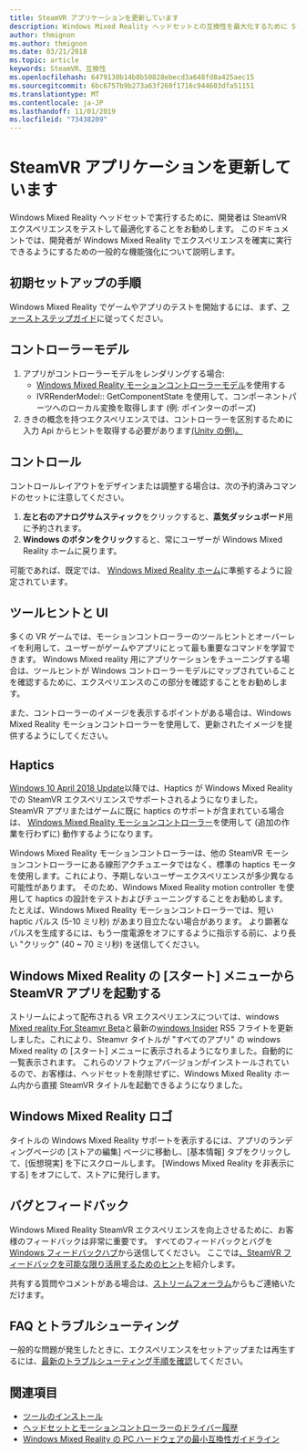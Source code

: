 ```yaml
---
title: SteamVR アプリケーションを更新しています
description: Windows Mixed Reality ヘッドセットとの互換性を最大化するために SteamVR アプリケーションを更新するためのベストプラクティス。
author: thmignon
ms.author: thmignon
ms.date: 03/21/2018
ms.topic: article
keywords: SteamVR、互換性
ms.openlocfilehash: 6479130b14b8b50828ebecd3a648fd8a425aec15
ms.sourcegitcommit: 6bc6757b9b273a63f260f1716c944603dfa51151
ms.translationtype: MT
ms.contentlocale: ja-JP
ms.lasthandoff: 11/01/2019
ms.locfileid: "73438209"
---
```

# <a name="updating-your-steamvr-application"></a>SteamVR アプリケーションを更新しています
Windows Mixed Reality ヘッドセットで実行するために、開発者は SteamVR エクスペリエンスをテストして最適化することをお勧めします。 このドキュメントでは、開発者が Windows Mixed Reality でエクスペリエンスを確実に実行できるようにするための一般的な機能強化について説明します。

## <a name="initial-setup-instructions"></a>初期セットアップの手順

Windows Mixed Reality でゲームやアプリのテストを開始するには、まず、[ファーストステップガイド](https://aka.ms/WindowsMixedRealitySteamVR)に従ってください。

## <a name="controller-models"></a>コントローラーモデル
1. アプリがコントローラーモデルをレンダリングする場合:
    * [Windows Mixed Reality モーションコントローラーモデル](motion-controllers.md#rendering-the-motion-controller-model)を使用する
    * IVRRenderModel:: GetComponentState を使用して、コンポーネントパーツへのローカル変換を取得します (例: ポインターのポーズ)
2. ききの概念を持つエクスペリエンスでは、コントローラーを区別するために入力 Api からヒントを取得する必要があります[(Unity の例)。](gestures-and-motion-controllers-in-unity.md#unity-buttonaxis-mapping-table)

## <a name="controls"></a>コントロール

コントロールレイアウトをデザインまたは調整する場合は、次の予約済みコマンドのセットに注意してください。
1. **左と右のアナログサムスティック**をクリックすると、**蒸気ダッシュボード**用に予約されます。
2. **Windows のボタンをクリック**すると、常にユーザーが Windows Mixed Reality ホームに戻ります。

可能であれば、既定では、 [Windows Mixed Reality ホーム](navigating-the-windows-mixed-reality-home.md#getting-around-your-home)に準拠するように設定されています。

## <a name="tooltips-and-ui"></a>ツールヒントと UI

多くの VR ゲームでは、モーションコントローラーのツールヒントとオーバーレイを利用して、ユーザーがゲームやアプリにとって最も重要なコマンドを学習できます。 Windows Mixed reality 用にアプリケーションをチューニングする場合は、ツールヒントが Windows コントローラーモデルにマップされていることを確認するために、エクスペリエンスのこの部分を確認することをお勧めします。

また、コントローラーのイメージを表示するポイントがある場合は、Windows Mixed Reality モーションコントローラーを使用して、更新されたイメージを提供するようにしてください。

## <a name="haptics"></a>Haptics

[Windows 10 April 2018 Update](release-notes-april-2018.md)以降では、Haptics が Windows Mixed Reality での SteamVR エクスペリエンスでサポートされるようになりました。 SteamVR アプリまたはゲームに既に haptics のサポートが含まれている場合は、 [Windows Mixed Reality モーションコントローラー](motion-controllers.md)を使用して (追加の作業を行わずに) 動作するようになります。

Windows Mixed Reality モーションコントローラーは、他の SteamVR モーションコントローラーにある線形アクチュエータではなく、標準の haptics モータを使用します。これにより、予期しないユーザーエクスペリエンスが多少異なる可能性があります。 そのため、Windows Mixed Reality motion controller を使用して haptics の設計をテストおよびチューニングすることをお勧めします。 たとえば、Windows Mixed Reality モーションコントローラーでは、短い haptic パルス (5-10 ミリ秒) があまり目立たない場合があります。 より顕著なパルスを生成するには、もう一度電源をオフにするように指示する前に、より長い "クリック" (40 ~ 70 ミリ秒) を送信してください。

## <a name="launching-steamvr-apps-from-windows-mixed-reality-start-menu"></a>Windows Mixed Reality の [スタート] メニューから SteamVR アプリを起動する

ストリームによって配布される VR エクスペリエンスについては、windows [Mixed reality For Steamvr Beta](https://steamcommunity.com/games/719950/announcements/detail/1687045485866139800)と最新の[windows Insider](https://insider.windows.com) RS5 フライトを更新しました。これにより、Steamvr タイトルが "すべてのアプリ" の windows Mixed reality の [スタート] メニューに表示されるようになりました。自動的に一覧表示されます。 これらのソフトウェアバージョンがインストールされているので、お客様は、ヘッドセットを削除せずに、Windows Mixed Reality ホーム内から直接 SteamVR タイトルを起動できるようになりました。

## <a name="windows-mixed-reality-logo"></a>Windows Mixed Reality ロゴ

タイトルの Windows Mixed Reality サポートを表示するには、アプリのランディングページの [ストアの編集] ページに移動し、[基本情報] タブをクリックして、[仮想現実] を下にスクロールします。 [Windows Mixed Reality を非表示にする] をオフにして、ストアに発行します。

## <a name="bugs-and-feedback"></a>バグとフィードバック

Windows Mixed Reality SteamVR エクスペリエンスを向上させるために、お客様のフィードバックは非常に重要です。 すべてのフィードバックとバグを[Windows フィードバックハブ](https://docs.microsoft.com/windows/mixed-reality/enthusiast-guide/filing-feedback)から送信してください。 ここでは[、SteamVR フィードバックを可能な限り活用するためのヒント](https://docs.microsoft.com/windows/mixed-reality/enthusiast-guide/using-steamvr-with-windows-mixed-reality#sharing-feedback-on-steamvr)を紹介します。

共有する質問やコメントがある場合は、[ストリームフォーラム](https://steamcommunity.com/app/719950/discussions/)からもご連絡いただけます。

## <a name="faqs-and-troubleshooting"></a>FAQ とトラブルシューティング

一般的な問題が発生したときに、エクスペリエンスをセットアップまたは再生するには、[最新のトラブルシューティング手順を確認](https://docs.microsoft.com/windows/mixed-reality/enthusiast-guide/troubleshooting-windows-mixed-reality#steamvr)してください。

## <a name="see-also"></a>関連項目
* [ツールのインストール](install-the-tools.md)
* [ヘッドセットとモーションコントローラーのドライバー履歴](https://docs.microsoft.com/windows/mixed-reality/enthusiast-guide/mixed-reality-software)
* [Windows Mixed Reality の PC ハードウェアの最小互換性ガイドライン](https://docs.microsoft.com/windows/mixed-reality/enthusiast-guide/windows-mixed-reality-minimum-pc-hardware-compatibility-guidelines)
